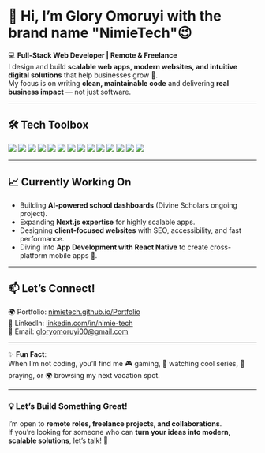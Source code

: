 # 👋 Hi, I’m Glory Omoruyi with the brand name "NimieTech"😉 

💻 **Full-Stack Web Developer | Remote & Freelance**  
I design and build **scalable web apps, modern websites, and intuitive digital solutions** that help businesses grow 🚀.  
My focus is on writing **clean, maintainable code** and delivering **real business impact** — not just software.  

---
 
## 🛠️ Tech Toolbox  
<p align="left">
  <img src="https://img.shields.io/badge/Code-HTML5-orange" />
  <img src="https://img.shields.io/badge/Code-CSS3-blue" />
  <img src="https://img.shields.io/badge/Code-JavaScript-yellow" />
  <img src="https://img.shields.io/badge/Code-TypeScript-3178C6" />
  <img src="https://img.shields.io/badge/Frontend-React-blueviolet" />
  <img src="https://img.shields.io/badge/Frontend-Next.js-black" />
  <img src="https://img.shields.io/badge/UI-TailwindCSS-38B2AC" />
  <img src="https://img.shields.io/badge/Backend-Node.js-green" />
  <img src="https://img.shields.io/badge/Backend-Express-black" />
  <img src="https://img.shields.io/badge/Database-MongoDB-darkgreen" />
  <img src="https://img.shields.io/badge/API-GraphQL-E10098" />
  <img src="https://img.shields.io/badge/Tools-Git-orange" />
  <img src="https://img.shields.io/badge/Deployment-Vercel-000000" />
  <img src="https://img.shields.io/badge/Mobile-React%20Native-lightblue" />
</p>

---

## 📈 Currently Working On
- Building **AI-powered school dashboards** (Divine Scholars ongoing project).  
- Expanding **Next.js expertise** for highly scalable apps.  
- Designing **client-focused websites** with SEO, accessibility, and fast performance.  
- Diving into **App Development with React Native** to create cross-platform mobile apps 📱.  

---

## 📫 Let’s Connect!
🌍 Portfolio: [nimietech.github.io/Portfolio](https://nimietech.github.io/Portfolio/)  
💼 LinkedIn: [linkedin.com/in/nimie-tech](https://www.linkedin.com/in/nimie-tech/)  
📧 Email: gloryomoruyi00@gmail.com  

---

✨ **Fun Fact**:  
When I’m not coding, you’ll find me 🎮 gaming, 🎥 watching cool series, 🙏 praying, or 🌍 browsing my next vacation spot.  

---

### 💡 Let’s Build Something Great!  
I’m open to **remote roles, freelance projects, and collaborations**.  
If you’re looking for someone who can **turn your ideas into modern, scalable solutions**, let’s talk! 🚀


<!---
nimietech/nimietech is a ✨ special ✨ repository because its `README.md` (this file) appears on your GitHub profile.
You can click the Preview link to take a look at your changes.
--->
